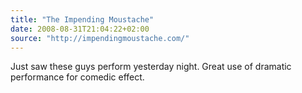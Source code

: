 ```yaml
---
title: "The Impending Moustache"
date: 2008-08-31T21:04:22+02:00
source: "http://impendingmoustache.com/"
---
```


Just saw these guys perform yesterday night. Great use of dramatic performance for comedic effect.
